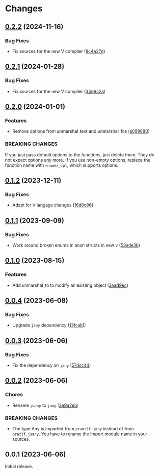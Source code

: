 # Changes

## [0.2.2](https://github.com/prantlf/v-yaml/compare/v0.2.1...v0.2.2) (2024-11-16)

### Bug Fixes

* Fix sources for the new V compiler ([8c4a27d](https://github.com/prantlf/v-yaml/commit/8c4a27d8c3aefa337bd7596cda87d1d23e3e38a4))

## [0.2.1](https://github.com/prantlf/v-yaml/compare/v0.2.0...v0.2.1) (2024-01-28)

### Bug Fixes

* Fix sources for the new V compiler ([34e9c2a](https://github.com/prantlf/v-yaml/commit/34e9c2a7c3fe1ddc3fe573606cca5f3096dd4597))

## [0.2.0](https://github.com/prantlf/v-yaml/compare/v0.1.2...v0.2.0) (2024-01-01)

### Features

* Remove options from unmarshal_text and unmarshal_file ([a069880](https://github.com/prantlf/v-yaml/commit/a06988019fc7c8af053ebaba8b0de9d5a997ea89))

### BREAKING CHANGES

If you just pass default options to the functions,
just delete them. They do not expect options any more. If you use
non-empty options, replace the function name with `<name>_opt`,
which supports options.

## [0.1.2](https://github.com/prantlf/v-yaml/compare/v0.1.1...v0.1.2) (2023-12-11)

### Bug Fixes

* Adapt for V langage changes ([16d8c86](https://github.com/prantlf/v-yaml/commit/16d8c8681c149326e6169732f4242b59d7ea4e8f))

## [0.1.1](https://github.com/prantlf/v-yaml/compare/v0.1.0...v0.1.1) (2023-09-09)

### Bug Fixes

* Work around broken enums in anon structs in new v ([53ade3b](https://github.com/prantlf/v-yaml/commit/53ade3b88781a087351dad9d38193e05e6d62a18))

## [0.1.0](https://github.com/prantlf/v-yaml/compare/v0.0.4...v0.1.0) (2023-08-15)

### Features

* Add unmarshal_to to modify an existing object ([3aad9ec](https://github.com/prantlf/v-yaml/commit/3aad9ec2cdfdef79d2bd5957ce663919292179f3))

## [0.0.4](https://github.com/prantlf/v-yaml/compare/v0.0.3...v0.0.4) (2023-06-08)

### Bug Fixes

* Upgrade `jany` dependency ([13fcab1](https://github.com/prantlf/v-yaml/commit/13fcab1edd903cc750e3b52ec7cdbe10b1d62e5e))

## [0.0.3](https://github.com/prantlf/v-yaml/compare/v0.0.2...v0.0.3) (2023-06-06)

### Bug Fixes

* Fix the dependency on `jany` ([57dcc4d](https://github.com/prantlf/v-yaml/commit/57dcc4d84813fab13ecdc50d36d7a2557ce7ce86))

## [0.0.2](https://github.com/prantlf/v-yaml/compare/v0.0.1...v0.0.2) (2023-06-06)

### Chores

* Rename `jsany` to `jany` ([3e9a2eb](https://github.com/prantlf/v-yaml/commit/3e9a2eb656b96a414849ffa92307a954e29b85ab))

### BREAKING CHANGES

* The type Any is imported from `prantlf.jany` instead of from `pratlf.jsany`. You have to rename the import module name in your sources.

## 0.0.1 (2023-06-06)

Initial release.
